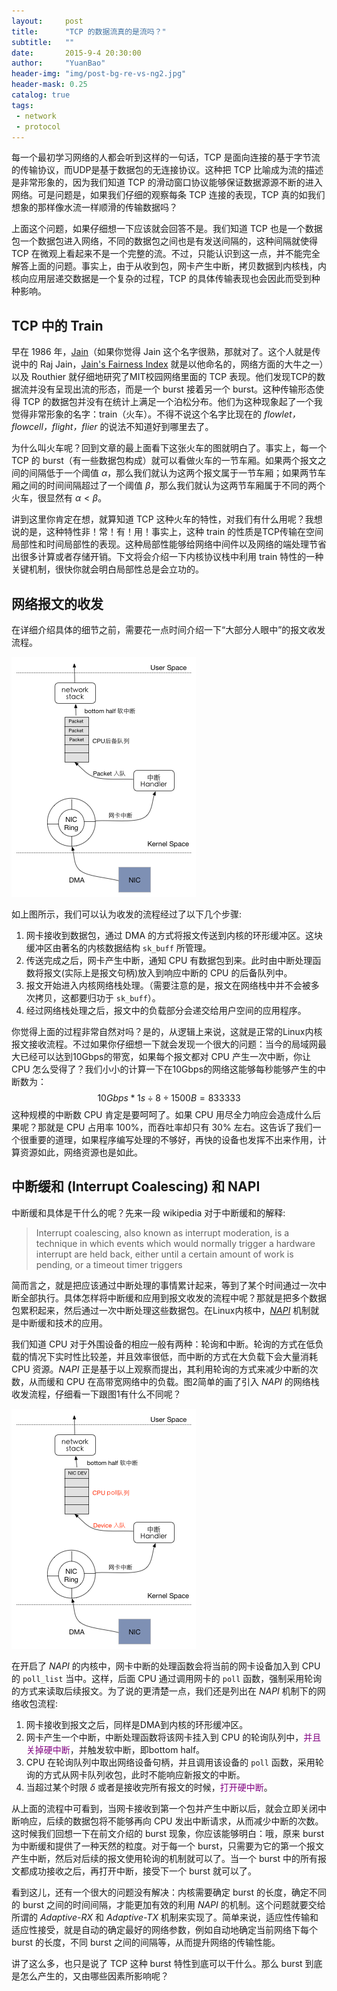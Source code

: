 ```yaml
---
layout:     post
title:      "TCP 的数据流真的是流吗？"
subtitle:   ""
date:       2015-9-4 20:30:00
author:     "YuanBao"
header-img: "img/post-bg-re-vs-ng2.jpg"
header-mask: 0.25
catalog: true
tags:
 - network
 - protocol
---
```


每一个最初学习网络的人都会听到这样的一句话，TCP 是面向连接的基于字节流的传输协议，而UDP是基于数据包的无连接协议。这种把 TCP 比喻成为流的描述是非常形象的，因为我们知道 TCP 的滑动窗口协议能够保证数据源源不断的进入网络。可是问题是，如果我们仔细的观察每条 TCP 连接的表现，TCP 真的如我们想象的那样像水流一样顺滑的传输数据吗？

上面这个问题，如果仔细想一下应该就会回答不是。我们知道 TCP 也是一个数据包一个数据包进入网络，不同的数据包之间也是有发送间隔的，这种间隔就使得 TCP 在微观上看起来不是一个完整的流。不过，只能认识到这一点，并不能完全解答上面的问题。事实上，由于从收到包，网卡产生中断，拷贝数据到内核栈，内核向应用层递交数据是一个复杂的过程，TCP 的具体传输表现也会因此而受到种种影响。

## TCP 中的 Train
早在 1986 年，[Jain](http://www.cs.wustl.edu/~jain/)（如果你觉得 Jain 这个名字很熟，那就对了。这个人就是传说中的 Raj Jain，[Jain's Fairness Index](https://en.wikipedia.org/wiki/Fairness_measure) 就是以他命名的，网络方面的大牛之一）以及 Routhier 就仔细地研究了MIT校园网络里面的 TCP 表现。他们发现TCP的数据流并没有呈现出流的形态，而是一个 burst 接着另一个 burst。这种传输形态使得 TCP 的数据包并没有在统计上满足一个泊松分布。他们为这种现象起了一个我觉得非常形象的名字：train（火车）。不得不说这个名字比现在的 *flowlet，flowcell，flight，flier* 的说法不知道好到哪里去了。

为什么叫火车呢？回到文章的最上面看下这张火车的图就明白了。事实上，每一个 TCP 的 burst（有一些数据包构成）就可以看做火车的一节车厢。如果两个报文之间的间隔低于一个阈值 $\alpha$，那么我们就认为这两个报文属于一节车厢；如果两节车厢之间的时间间隔超过了一个阈值 $\beta$，那么我们就认为这两节车厢属于不同的两个火车，很显然有 $\alpha < \beta$。

讲到这里你肯定在想，就算知道 TCP 这种火车的特性，对我们有什么用呢？我想说的是，这种特性非！常！有！用！事实上，这种 train 的性质是TCP传输在空间局部性和时间局部性的表现。这种局部性能够给网络中间件以及网络的端处理节省出很多计算或者存储开销。下文将会介绍一下内核协议栈中利用 train 特性的一种关键机制，很快你就会明白局部性总是会立功的。

## 网络报文的收发
在详细介绍具体的细节之前，需要花一点时间介绍一下“大部分人眼中”的报文收发流程。

![图1:报文接收流程](/img/PacketRx.png)

如上图所示，我们可以认为收发的流程经过了以下几个步骤:

1. 网卡接收到数据包，通过 DMA 的方式将报文传送到内核的环形缓冲区。这块缓冲区由著名的内核数据结构 `sk_buff` 所管理。
2. 传送完成之后，网卡产生中断，通知 CPU 有数据包到来。此时由中断处理函数将报文(实际上是报文句柄)放入到响应中断的 CPU 的后备队列中。
3. 报文开始进入内核网络栈处理。（需要注意的是，报文在网络栈中并不会被多次拷贝，这都要归功于 `sk_buff`）。
4. 经过网络栈处理之后，报文中的负载部分会递交给用户空间的应用程序。

你觉得上面的过程非常自然对吗？是的，从逻辑上来说，这就是正常的Linux内核报文接收流程。不过如果你仔细想一下就会发现一个很大的问题：当今的局域网最大已经可以达到10Gbps的带宽，如果每个报文都对 CPU 产生一次中断，你让 CPU 怎么受得了？我们小小的计算一下在10Gbps的网络这能够每秒能够产生的中断数为：
$$ 10Gbps * 1s \div 8 \div 1500B = 833333$$
这种规模的中断数 CPU 肯定是要呵呵了。如果 CPU 用尽全力响应会造成什么后果呢？那就是 CPU 占用率 100%，而吞吐率却只有 30% 左右。这告诉了我们一个很重要的道理，如果程序编写处理的不够好，再快的设备也发挥不出来作用，计算资源如此，网络资源也是如此。

## 中断缓和 (Interrupt Coalescing) 和 NAPI
中断缓和具体是干什么的呢？先来一段 wikipedia 对于中断缓和的解释:

> Interrupt coalescing, also known as interrupt moderation, is a technique in which events which would normally trigger a hardware interrupt are held back, either until a certain amount of work is pending, or a timeout timer triggers

简而言之，就是把应该通过中断处理的事情累计起来，等到了某个时间通过一次中断全部执行。具体怎样将中断缓和应用到报文收发的流程中呢？那就是把多个数据包累积起来，然后通过一次中断处理这些数据包。在Linux内核中，[*NAPI*](https://en.wikipedia.org/wiki/New_API) 机制就是中断缓和技术的应用。

我们知道 CPU 对于外围设备的相应一般有两种：轮询和中断。轮询的方式在低负载的情况下实时性比较差，并且效率很低，而中断的方式在大负载下会大量消耗 CPU 资源。*NAPI* 正是基于以上观察而提出，其利用轮询的方式来减少中断的次数，从而缓和 CPU 在高带宽网络中的负载。图2简单的画了引入 *NAPI* 的网络栈收发流程，仔细看一下跟图1有什么不同呢？

![图1:报文接收流程](/img/PacketRx2.png)

在开启了 *NAPI* 的内核中，网卡中断的处理函数会将当前的网卡设备加入到 CPU 的 `poll_list` 当中。这样，后面 CPU 通过调用网卡的 `poll` 函数，强制采用轮询的方式来读取后续报文。为了说的更清楚一点，我们还是列出在 *NAPI* 机制下的网络收包流程:

1. 网卡接收到报文之后，同样是DMA到内核的环形缓冲区。
2. 网卡产生一个中断，中断处理函数将该网卡挂入到 CPU 的轮询队列中，<font color="purple">并且关掉硬中断</font>，并触发软中断，即bottom half。
3. CPU 在轮询队列中取出网络设备句柄，并且调用该设备的 `poll` 函数，采用轮询的方式从网卡队列收包，此时不能响应新报文的中断。
4. 当超过某个时限 $\delta$ 或者是接收完所有报文的时候，<font color="purple">打开硬中断</font>。

从上面的流程中可看到，当网卡接收到第一个包并产生中断以后，就会立即关闭中断响应，后续的数据包将不能够再向 CPU 发出中断请求，从而减少中断的次数。这时候我们回想一下在前文介绍的 burst 现象，你应该能够明白：哦，原来 burst 为中断缓和提供了一种天然的粒度。对于每一个 burst，只需要为它的第一个报文产生中断，然后对后续的报文使用轮询的机制就可以了。当一个 burst 中的所有报文都成功接收之后，再打开中断，接受下一个 burst 就可以了。

看到这儿，还有一个很大的问题没有解决：内核需要确定 burst 的长度，确定不同的 burst 之间的时间间隔，才能更加有效的利用 *NAPI* 的机制。这个问题就要交给所谓的 *Adaptive-RX* 和 *Adaptive-TX* 机制来实现了。简单来说，适应性传输和适应性接受，就是自动的确定最好的网络参数，例如自动地确定当前网络下每个 burst 的长度，不同 burst 之间的间隔等，从而提升网络的传输性能。

讲了这么多，也只是说了 TCP 这种 burst 特性到底可以干什么。那么 burst 到底是怎么产生的，又由哪些因素所影响呢？

